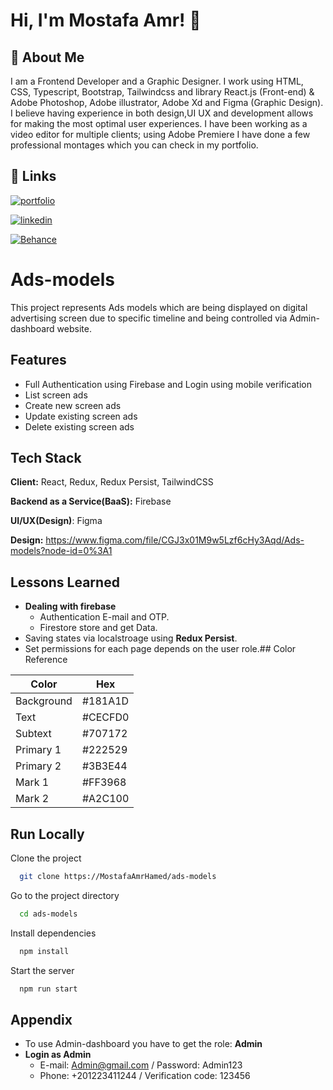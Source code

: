# Hi, I'm Mostafa Amr! 👋

## 🚀 About Me

I am a Frontend Developer and a Graphic Designer.
I work using HTML, CSS, Typescript, Bootstrap, Tailwindcss and library React.js (Front-end) & Adobe Photoshop, Adobe illustrator, Adobe Xd and Figma (Graphic Design).
I believe having experience in both design,UI UX and development allows for making the most optimal user experiences.
I have been working as a video editor for multiple clients; using Adobe Premiere I have done a few professional montages which you can check in my portfolio.

## 🔗 Links

[![portfolio](https://img.shields.io/badge/my_portfolio-000?style=for-the-badge&logo=ko-fi&logoColor=white)](https://mostafa-amr.netlify.app/)

[![linkedin](https://img.shields.io/badge/linkedin-0A66C2?style=for-the-badge&logo=linkedin&logoColor=white)](https://www.linkedin.com/in/mostafa-amr-452434188/)

[![Behance](https://img.shields.io/badge/behance-0A66C2?style=for-the-badge&logo=behance&logoColor=white)](https://www.behance.net/mostafaamro)

# Ads-models

This project represents Ads models which are being displayed
on digital advertising screen due to specific timeline and being controlled via
Admin-dashboard website.

## Features

- Full Authentication using Firebase and Login using mobile verification
- List screen ads
- Create new screen ads
- Update existing screen ads
- Delete existing screen ads

## Tech Stack

**Client:** React, Redux, Redux Persist, TailwindCSS

**Backend as a Service(BaaS):** Firebase

**UI/UX(Design)**: Figma

**Design:** https://www.figma.com/file/CGJ3x01M9w5Lzf6cHy3Aqd/Ads-models?node-id=0%3A1

## Lessons Learned

- **Dealing with firebase**
  - Authentication E-mail and OTP.
  - Firestore store and get Data.
- Saving states via localstroage using **Redux Persist**.
- Set permissions for each page depends on the user role.## Color Reference

| Color      | Hex     |
| ---------- | ------- |
| Background | #181A1D |
| Text       | #CECFD0 |
| Subtext    | #707172 |
| Primary 1  | #222529 |
| Primary 2  | #3B3E44 |
| Mark 1     | #FF3968 |
| Mark 2     | #A2C100 |

## Run Locally

Clone the project

```bash
  git clone https://MostafaAmrHamed/ads-models
```

Go to the project directory

```bash
  cd ads-models
```

Install dependencies

```bash
  npm install
```

Start the server

```bash
  npm run start
```

## Appendix

- To use Admin-dashboard you have to get the role: **Admin**
- **Login as Admin**
  - E-mail: Admin@gmail.com / Password: Admin123
  - Phone: +201223411244 / Verification code: 123456
